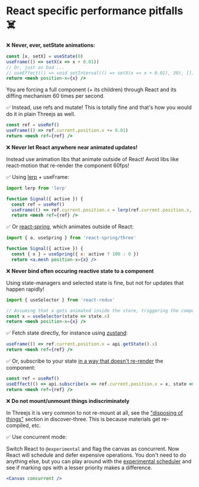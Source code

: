 # React specific performance pitfalls ☠️

❌ **Never, ever, setState animations:**

```jsx
const [x, setX] = useState(0)
useFrame(() => setX(x => x + 0.01))
// Or, just as bad ...
// useEffect(() => void setInterval(() => setX(x => x + 0.01), 30), [])
return <mesh position-x={x} />
```

You are forcing a full component (+ its children) through React and its diffing mechanism 60 times per second.

✅ Instead, use refs and mutate! This is totally fine and that's how you would do it in plain Threejs as well.

```jsx
const ref = useRef()
useFrame(() => ref.current.position.x += 0.01)
return <mesh ref={ref} />
```

❌ **Never let React anywhere near animated updates!**

Instead use animation libs that animate outside of React! Avoid libs like react-motion that re-render the component 60fps!

✅ Using [lerp](https://github.com/mattdesl/lerp) + useFrame:

```jsx
import lerp from 'lerp'

function Signal({ active }) {
  const ref = useRef()
  useFrame(() => ref.current.position.x = lerp(ref.current.position.x, active ? 100 : 0, 0.1))
  return <mesh ref={ref} />
```

✅ Or [react-spring](https://github.com/react-spring/react-spring), which animates outside of React:

```jsx
import { a, useSpring } from 'react-spring/three'

function Signal({ active }) {
  const { x } = useSpring({ x: active ? 100 : 0 })
  return <a.mesh position-x={x} />
```

❌ **Never bind often occuring reactive state to a component**

Using state-managers and selected state is fine, but not for updates that happen rapidly!

```jsx
import { useSelector } from 'react-redux'

// Assuming that x gets animated inside the store, triggering the component 60fps
const x = useSelector(state => state.x)
return <mesh position-x={x} />
```

✅ Fetch state directly, for instance using [zustand](https://github.com/react-spring/zustand):

```jsx
useFrame(() => ref.current.position.x = api.getState().x)
return <mesh ref={ref} />
```

✅ Or, subscribe to your state [in a way that doesn't re-render](https://github.com/react-spring/zustand#transient-updates-for-often-occuring-state-changes) the component:

```jsx
const ref = useRef()
useEffect(() => api.subscribe(x => ref.current.position.x = x, state => state.x), [])
return <mesh ref={ref} />
```

❌ **Do not mount/unmount things indiscriminately**

In Threejs it is very common to not re-mount at all, see the ["disposing of things"](https://discoverthreejs.com/tips-and-tricks/) section in discover-three. This is because materials get re-compiled, etc.

✅ Use concurrent mode:

Switch React to `@experimental` and flag the canvas as concurrent. Now React will schedule and defer expensive operations. You don't need to do anything else, but you can play around with the [experimental scheduler](https://github.com/drcmda/scheduler-test) and see if marking ops with a lesser priority makes a difference.

```jsx
<Canvas concurrent />
```
